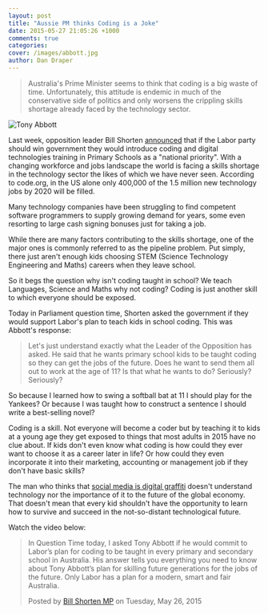 ```yaml
---
layout: post
title: "Aussie PM thinks Coding is a Joke"
date: 2015-05-27 21:05:26 +1000
comments: true
categories: 
cover: /images/abbott.jpg
author: Dan Draper
---
```


> Australia's Prime Minister seems to think that coding is a big waste of time. Unfortunately, this attitude is endemic in much of the conservative side of politics and only worsens the crippling skills shortage already faced by the technology sector.

![Tony Abbott](/images/abbott.jpg)

Last week, opposition leader Bill Shorten [announced](http://www.itnews.com.au/News/404041,shorten-wants-all-school-kids-to-learn-to-code.aspx) that if the Labor party should win government they would introduce coding and digital technologies training in Primary Schools as a "national priority".
With a changing workforce and jobs landscape the world is facing a skills shortage in the technology sector the likes of which we have never seen. According to code.org, in the US alone only 400,000 of the 1.5 million new technology jobs by 2020 will be filled.

Many technology companies have been struggling to find competent software programmers to supply growing demand for years, some even resorting to large cash signing bonuses just for taking a job.

While there are many factors contributing to the skills shortage, one of the major ones is commonly referred to as the pipeline problem. Put simply, there just aren't enough kids choosing STEM (Science Technology Engineering and Maths) careers when they leave school.

So it begs the question why isn't coding taught in school? We teach Languages, Science and Maths why not coding? Coding is just another skill to which everyone should be exposed.

Today in Parliament question time, Shorten asked the government if they would support Labor's plan to teach kids in school coding. This was Abbott's response:

<blockquote>Let's just understand exactly what the Leader of the Opposition has asked. He said that he wants primary school kids to be taught coding so they can get the jobs of the future. Does he want to send them all out to work at the age of 11? Is that what he wants to do? Seriously? Seriously?</blockquote>

So because I learned how to swing a softball bat at 11 I should play for the Yankees? Or because I was taught how to construct a sentence I should write a best-selling novel?

Coding is a skill. Not everyone will become a coder but by teaching it to kids at a young age they get exposed to things that most adults in 2015 have no clue about. If kids don't even know what coding is how could they ever want to choose it as a career later in life? Or how could they even incorporate it into their marketing, accounting or management job if they don't have basic skills?

The man who thinks that [social media is digital graffiti](http://www.theage.com.au/it-pro/government-it/tony-abbott-dismisses-social-media-as-electronic-graffiti-again-20150126-12yg26.html) doesn't understand technology nor the importance of it to the future of the global economy. That doesn't mean that every kid shouldn't have the opportunity to learn how to survive and succeed in the not-so-distant technological future.

Watch the video below:

<div id="fb-root"></div><script>(function(d, s, id) {  var js, fjs = d.getElementsByTagName(s)[0];  if (d.getElementById(id)) return;  js = d.createElement(s); js.id = id;  js.src = "//connect.facebook.net/en_US/sdk.js#xfbml=1&version=v2.3";  fjs.parentNode.insertBefore(js, fjs);}(document, 'script', 'facebook-jssdk'));</script><div class="fb-video" data-allowfullscreen="true" data-href="https://www.facebook.com/BillShorten/videos/833963683306861/"><div class="fb-xfbml-parse-ignore"><blockquote cite="/BillShorten/videos/833963683306861/"><a href="/BillShorten/videos/833963683306861/"></a><p>In Question Time today, I asked Tony Abbott if he would commit to Labor’s plan for coding to be taught in every primary and secondary school in Australia. His answer tells you everything you need to know about Tony Abbott’s plan for skilling future generations for the jobs of the future. Only Labor has a plan for a modern, smart and fair Australia.</p>Posted by <a href="https://www.facebook.com/BillShorten">Bill Shorten MP</a> on Tuesday, May 26, 2015</blockquote></div></div>

